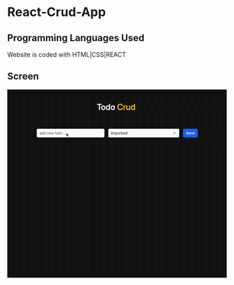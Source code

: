 # <h1> React-Crud-App </h1>

<h2> Programming Languages Used</h2>

Website is coded with HTML|CSS|REACT

<h2>Screen </h2>

![](App.gif)
